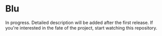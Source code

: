 # Blu

In progress. Detailed description will be added after the first release. If you're interested in the fate of the project, start watching this repository.
